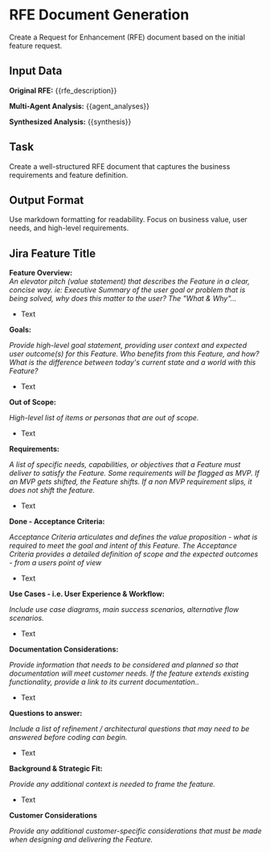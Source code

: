 # RFE Document Generation

Create a Request for Enhancement (RFE) document based on the initial feature request.

## Input Data

**Original RFE:** {{rfe_description}}

**Multi-Agent Analysis:** {{agent_analyses}}

**Synthesized Analysis:** {{synthesis}}

## Task

Create a well-structured RFE document that captures the business requirements and feature definition.

## Output Format

Use markdown formatting for readability. Focus on business value, user needs, and high-level requirements.

## Jira Feature Title

**Feature Overview:**  
*An elevator pitch (value statement) that describes the Feature in a clear, concise way. ie: Executive Summary of the user goal or problem that is being solved, why does this matter to the user? The "What & Why"...* 

* Text

**Goals:**

*Provide high-level goal statement, providing user context and expected user outcome(s) for this Feature. Who benefits from this Feature, and how? What is the difference between today's current state and a world with this Feature?*

* Text

**Out of Scope:**

*High-level list of items or personas that are out of scope.*

* Text

**Requirements:**

*A list of specific needs, capabilities, or objectives that a Feature must deliver to satisfy the Feature. Some requirements will be flagged as MVP. If an MVP gets shifted, the Feature shifts. If a non MVP requirement slips, it does not shift the feature.*

* Text

**Done - Acceptance Criteria:**

*Acceptance Criteria articulates and defines the value proposition - what is required to meet the goal and intent of this Feature. The Acceptance Criteria provides a detailed definition of scope and the expected outcomes - from a users point of view*

* Text

**Use Cases - i.e. User Experience & Workflow:**

*Include use case diagrams, main success scenarios, alternative flow scenarios.*

* Text

**Documentation Considerations:**

*Provide information that needs to be considered and planned so that documentation will meet customer needs. If the feature extends existing functionality, provide a link to its current documentation..*

* Text

**Questions to answer:**

*Include a list of refinement / architectural questions that may need to be answered before coding can begin.*

* Text

**Background & Strategic Fit:**

*Provide any additional context is needed to frame the feature.*

* Text

**Customer Considerations**

*Provide any additional customer-specific considerations that must be made when designing and delivering the Feature.*

